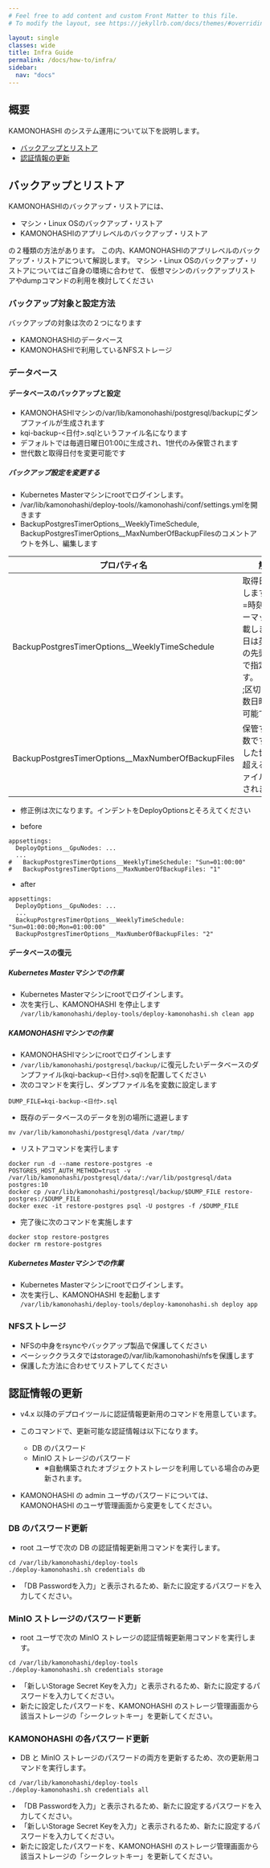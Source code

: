 ```yaml
---
# Feel free to add content and custom Front Matter to this file.
# To modify the layout, see https://jekyllrb.com/docs/themes/#overriding-theme-defaults

layout: single
classes: wide
title: Infra Guide
permalink: /docs/how-to/infra/
sidebar:
  nav: "docs"
---
```


## 概要

KAMONOHASHI のシステム運用について以下を説明します。
* [バックアップとリストア](/docs/how-to/infra/#バックアップとリストア)
* [認証情報の更新](/docs/how-to/infra/#認証情報の更新)


## バックアップとリストア

KAMONOHASHIのバックアップ・リストアには、
* マシン・Linux OSのバックアップ・リストア
* KAMONOHASHIのアプリレベルのバックアップ・リストア

の２種類の方法があります。
この内、KAMONOHASHIのアプリレベルのバックアップ・リストアについて解説します。
マシン・Linux OSのバックアップ・リストアについてはご自身の環境に合わせて、
仮想マシンのバックアップリストアやdumpコマンドの利用を検討してください

### バックアップ対象と設定方法
バックアップの対象は次の２つになります
* KAMONOHASHIのデータベース
* KAMONOHASHIで利用しているNFSストレージ


### データベース

#### データベースのバックアップと設定
* KAMONOHASHIマシンの/var/lib/kamonohashi/postgresql/backupにダンプファイルが生成されます
* kqi-backup-<日付>.sqlというファイル名になります
* デフォルトでは毎週日曜日01:00に生成され、1世代のみ保管されます
* 世代数と取得日付を変更可能です

##### バックアップ設定を変更する

* Kubernetes Masterマシンにrootでログインします。
* /var/lib/kamonohashi/deploy-tools/<version>/kamonohashi/conf/settings.ymlを開きます
* BackupPostgresTimerOptions__WeeklyTimeSchedule, BackupPostgresTimerOptions__MaxNumberOfBackupFilesのコメントアウトを外し、編集します

|プロパティ名|解説　　　　　|設定例|
|---|-------------|---|
|BackupPostgresTimerOptions__WeeklyTimeSchedule|取得日を指定します。曜日=時刻のフォーマットで記載します。曜日は英語表記の先頭3文字で指定します。<br>;区切りで複数日時を指定可能です|"Sun=01:00:00;Mon=01:00:00"|
|BackupPostgresTimerOptions__MaxNumberOfBackupFiles|保管する世代数です。指定した世代数を超える古いファイルは削除されます<br>|"2"|

* 修正例は次になります。インデントをDeployOptionsとそろえてください

* before

```
appsettings:
  DeployOptions__GpuNodes: ...
  ...
#   BackupPostgresTimerOptions__WeeklyTimeSchedule: "Sun=01:00:00"
#   BackupPostgresTimerOptions__MaxNumberOfBackupFiles: "1"
```

* after

```
appsettings:
  DeployOptions__GpuNodes: ...
  ...
  BackupPostgresTimerOptions__WeeklyTimeSchedule: "Sun=01:00:00;Mon=01:00:00"
  BackupPostgresTimerOptions__MaxNumberOfBackupFiles: "2"
```

#### データベースの復元
##### Kubernetes Masterマシンでの作業
* Kubernetes Masterマシンにrootでログインします。
* 次を実行し、KAMONOHASHI を停止します
`/var/lib/kamonohashi/deploy-tools/deploy-kamonohashi.sh clean app`

##### KAMONOHASHIマシンでの作業
* KAMONOHASHIマシンにrootでログインします
* `/var/lib/kamonohashi/postgresql/backup/`に復元したいデータベースのダンプファイル(kqi-backup-<日付>.sql)を配置してください
* 次のコマンドを実行し、ダンプファイル名を変数に設定します

```
DUMP_FILE=kqi-backup-<日付>.sql
```

* 既存のデータベースのデータを別の場所に退避します

```
mv /var/lib/kamonohashi/postgresql/data /var/tmp/
```

* リストアコマンドを実行します

```
docker run -d --name restore-postgres -e POSTGRES_HOST_AUTH_METHOD=trust -v /var/lib/kamonohashi/postgresql/data/:/var/lib/postgresql/data postgres:10
docker cp /var/lib/kamonohashi/postgresql/backup/$DUMP_FILE restore-postgres:/$DUMP_FILE
docker exec -it restore-postgres psql -U postgres -f /$DUMP_FILE
```

* 完了後に次のコマンドを実施します

```
docker stop restore-postgres
docker rm restore-postgres
```

##### Kubernetes Masterマシンでの作業
* Kubernetes Masterマシンにrootでログインします。
* 次を実行し、KAMONOHASHI を起動します
`/var/lib/kamonohashi/deploy-tools/deploy-kamonohashi.sh deploy app`


### NFSストレージ
* NFSの中身をrsyncやバックアップ製品で保護してください
* ベーシッククラスタではstorageの/var/lib/kamonohashi/nfsを保護します
* 保護した方法に合わせてリストアしてください


## 認証情報の更新

* v4.x 以降のデプロイツールに認証情報更新用のコマンドを用意しています。
* このコマンドで、更新可能な認証情報は以下になります。
  * DB のパスワード
  * MinIO ストレージのパスワード
    * ※自動構築されたオブジェクトストレージを利用している場合のみ更新されます。

* KAMONOHASHI の admin ユーザのパスワードについては、KAMONOHASHI のユーザ管理画面から変更をしてください。

### DB のパスワード更新

* root ユーザで次の DB の認証情報更新用コマンドを実行します。

```
cd /var/lib/kamonohashi/deploy-tools
./deploy-kamonohashi.sh credentials db
```

* 「DB Passwordを入力」と表示されるため、新たに設定するパスワードを入力してください。

### MinIO ストレージのパスワード更新

* root ユーザで次の MinIO ストレージの認証情報更新用コマンドを実行します。

```
cd /var/lib/kamonohashi/deploy-tools
./deploy-kamonohashi.sh credentials storage
```

* 「新しいStorage Secret Keyを入力」と表示されるため、新たに設定するパスワードを入力してください。
* 新たに設定したパスワードを、KAMONOHASHI のストレージ管理画面から該当ストレージの「シークレットキー」を更新してください。

### KAMONOHASHI の各パスワード更新

* DB と MinIO ストレージのパスワードの両方を更新するため、次の更新用コマンドを実行します。

```
cd /var/lib/kamonohashi/deploy-tools
./deploy-kamonohashi.sh credentials all
```

* 「DB Passwordを入力」と表示されるため、新たに設定するパスワードを入力してください。
* 「新しいStorage Secret Keyを入力」と表示されるため、新たに設定するパスワードを入力してください。
* 新たに設定したパスワードを、KAMONOHASHI のストレージ管理画面から該当ストレージの「シークレットキー」を更新してください。


